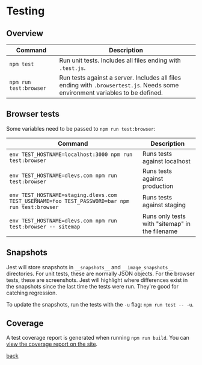 # Testing

## Overview

| Command | Description |
| --- | --- |
| `npm test` | Run unit tests. Includes all files ending with `.test.js`. |
| `npm run test:browser` | Run tests against a server. Includes all files ending with `.browsertest.js`. Needs some environment variables to be defined. |

## Browser tests

Some variables need to be passed to `npm run test:browser`:

| Command | Description |
| --- | --- |
| `env TEST_HOSTNAME=localhost:3000 npm run test:browser` | Runs tests against localhost |
| `env TEST_HOSTNAME=dlevs.com npm run test:browser` | Runs tests against production |
| `env TEST_HOSTNAME=staging.dlevs.com TEST_USERNAME=foo TEST_PASSWORD=bar npm run test:browser` | Runs tests against staging |
| `env TEST_HOSTNAME=dlevs.com npm run test:browser -- sitemap` | Runs only tests with "sitemap" in the filename |

## Snapshots

Jest will store snapshots in `__snapshots__` and `__image_snapshots__` directories. For unit tests, these are normally JSON objects. For the browser tests, these are screenshots. Jest will highlight where differences exist in the snapshots since the last time the tests were run. They're good for catching regression.

To update the snapshots, run the tests with the `-u` flag: `npm run test -- -u`.

## Coverage

A test coverage report is generated when running `npm run build`. You can [view the coverage report on the site](https://dlevs.com/coverage).

[back](../README.md)
